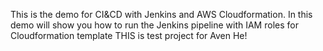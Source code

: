 This is the demo for CI&CD with Jenkins and AWS Cloudformation.
In this demo will show you how to run the Jenkins pipeline with IAM roles for Cloudformation template
THIS is test project for Aven He!
